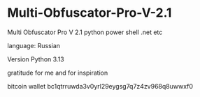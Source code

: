 # Multi-Obfuscator-Pro-V-2.1
Multi Obfuscator Pro V 2.1
python 
power shell
.net etc

language: Russian

Version Python 3.13

gratitude for me and for inspiration 

bitcoin wallet bc1qtrruwda3v0yrl29eygsg7q7z4zv968q8uwwxf0

